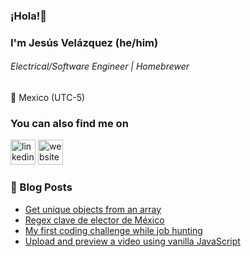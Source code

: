 ### ¡Hola!👋

### I'm Jesús Velázquez (he/him)

###### _Electrical/Software Engineer | Homebrewer_

:round_pushpin: Mexico (UTC-5)

### You can also find me on

[<img src='https://cdn.jsdelivr.net/npm/simple-icons@3.0.1/icons/linkedin.svg' alt='linkedin' height='40'>](https://www.linkedin.com/in/jesusavelazquez)
[<img src='https://cdn.jsdelivr.net/npm/simple-icons@3.0.1/icons/icloud.svg' alt='website' height='40'>](https://dev.to/tepexic)

### 📙 Blog Posts

<!-- BLOG-POST-LIST:START -->
- [Get unique objects from an array](https://dev.to/tepexic/get-unique-objects-from-an-array-4cog)
- [Regex clave de elector de México](https://dev.to/tepexic/regex-clave-de-elector-de-mexico-51ib)
- [My first coding challenge while job hunting](https://dev.to/tepexic/my-first-coding-challenge-while-job-hunting-54dj)
- [Upload and preview a video using vanilla JavaScript](https://dev.to/tepexic/upload-and-preview-a-video-using-vanilla-javascript-37k2)
<!-- BLOG-POST-LIST:END -->
